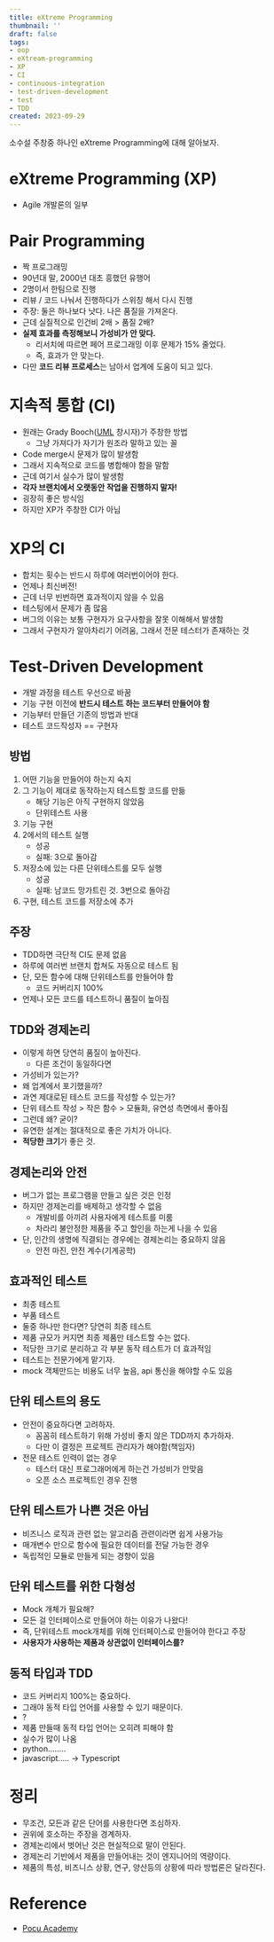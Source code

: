 ```yaml
---
title: eXtreme Programming
thumbnail: ''
draft: false
tags:
- oop
- eXtream-programming
- XP
- CI
- continuous-integration
- test-driven-development
- test
- TDD
created: 2023-09-29
---
```


소수설 주창중 하나인 eXtreme Programming에 대해 알아보자. 

# eXtreme Programming (XP)

* Agile 개발론의 일부

# Pair Programming

* 짝 프로그래밍
* 90년대 말, 2000년 대초 흥했던 유행어
* 2명이서 한팀으로 진행
* 리뷰 / 코드 나눠서 진행하다가 스위칭 해서 다시 진행
* 주장: 둘은 하나보다 낫다. 나은 품질을 가져온다.
* 근데 실질적으로 인건비 2배 > 품질 2배?
* **실제 효과를 측정해보니 가성비가 안 맞다.**
  * 리서치에 따르면 페어 프로그래밍 이후 문제가 15% 줄었다.
  * 즉, 효과가 안 맞는다.
* 다만 **코드 리뷰 프로세스**는 남아서 업계에 도움이 되고 있다.

# 지속적 통합 (CI)

* 원래는 Grady Booch([UML](UML.md) 창시자)가 주창한 방법
  * 그냥 가져다가 자기가 원조라 말하고 있는 꼴
* Code merge시 문제가 많이 발생함
* 그래서 지속적으로 코드를 병합해야 함을 말함
* 근데 여기서 실수가 많이 발생함
* **각자 브랜치에서 오랫동안 작업을 진행하지 말자!**
* 굉장히 좋은 방식임
* 하지만 XP가 주창한 CI가 아님

# XP의 CI

* 합치는 횟수는 반드시 하루에 여러번이어야 한다.
* 언제나 최신버전!
* 근데 너무 빈번하면 효과적이지 않을 수 있음
* 테스팅에서 문제가 좀 많음
* 버그의 이유는 보통 구현자가 요구사항을 잘못 이해해서 발생함
* 그래서 구현자가 알아차리기 어려움, 그래서 전문 테스터가 존재하는 것

# Test-Driven Development

* 개발 과정을 테스트 우선으로 바꿈
* 기능 구현 이전에 **반드시 테스트 하는 코드부터 만들어야 함**
* 기능부터 만들던 기존의 방법과 반대
* 테스트 코드작성자 == 구현자

## 방법

1. 어떤 기능을 만들어야 하는지 숙지
1. 그 기능이 제대로 동작하는지 테스트할 코드를 만듦
   * 해당 기능은 아직 구현하지 않았음
   * 단위테스트 사용
1. 기능 구현
1. 2에서의 테스트 실행
   * 성공
   * 실패: 3으로 돌아감
1. 저장소에 있는 다른 단위테스트를 모두 실행
   * 성공
   * 실패: 남코드 망가트린 것. 3번으로 돌아감
1. 구현, 테스트 코드를 저장소에 추가

## 주장

* TDD하면 극단적 CI도 문제 없음
* 하루에 여러번 브랜치 합쳐도 자동으로 테스트 됨
* 단, 모든 함수에 대해 단위테스트를 만들어야 함
  * 코드 커버리지 100%
* 언제나 모든 코드를 테스트하니 품질이 높아짐

## TDD와 경제논리

* 이렇게 하면 당연히 품질이 높아진다.
  * 다른 조건이 동일하다면
* 가성비가 있는가?
* 왜 업계에서 포기했을까?
* 과연 제대로된 테스트 코드를 작성할 수 있는가?
* 단위 테스트 작성 > 작은 함수 > 모듈화, 유연성 측면에서 좋아짐
* 그런데 왜? 굳이?
* 유연한 설계는 절대적으로 좋은 가치가 아니다.
* **적당한 크기**가 좋은 것.

## 경제논리와 안전

* 버그가 없는 프로그램을 만들고 싶은 것은 인정
* 하지만 경제논리를 배제하고 생각할 수 없음
  * 개발비를 아끼려 사용자에게 테스트를 미룸
  * 차라리 불안정한 제품을 주고 할인을 하는게 나을 수 있음
* 단, 인간의 생명에 직결되는 경우에는 경제논리는 중요하지 않음
  * 안전 마진, 안전 계수(기계공학)

## 효과적인 테스트

* 최종 테스트
* 부품 테스트
* 둘중 하나만 한다면? 당연히 최종 테스트
* 제품 규모가 커지면 최종 제품만 테스트할 수는 없다.
* 적당한 크기로 분리하고 각 부분 동작 테스트가 더 효과적임
* 테스트는 전문가에게 맡기자.
* mock 객체만드는 비용도 너무 높음, api 통신을 해야할 수도 있음

## 단위 테스트의 용도

* 안전이 중요하다면 고려하자.
  * 꼼꼼히 테스트하기 위해 가성비 좋지 않은 TDD까지 추가하자.
  * 다만 이 결정은 프로젝트 관리자가 해야함(책임자)
* 전문 테스트 인력이 없는 경우
  * 테스터 대신 프로그래머에게 하는건 가성비가 안맞음
  * 오픈 소스 프로젝트인 경우 진행

## 단위 테스트가 나쁜 것은 아님

* 비즈니스 로직과 관련 없는 알고리즘 관련이라면 쉽게 사용가능
* 매개변수 만으로 함수에 필요한 데이터를 전달 가능한 경우
* 독립적인 모듈로 만들게 되는 경향이 있음

## 단위 테스트를 위한 다형성

* Mock 개체가 필요해?
* 모든 걸 인터페이스로 만들어야 하는 이유가 나왔다!
* 즉, 단위테스트 mock개체를 위해 인터페이스로 만들어야 한다고 주장
* **사용자가 사용하는 제품과 상관없이 인터페이스를?**

## 동적 타입과 TDD

* 코드 커버리지 100%는 중요하다.
* 그래야 동적 타입 언어를 사용할 수 있기 때문이다.
* ?
* 제품 만들때 동적 타입 언어는 오히려 피해야 함
* 실수가 많이 나옴
* python........
* javascript..... -> Typescript

# 정리

* 무조건, 모든과 같은 단어를 사용한다면 조심하자.
* 권위에 호소하는 주장을 경계하자.
* 경제논리에서 벗어난 것은 현실적으로 말이 안된다.
* 경제논리 기반에서 제품을 만들어내는 것이 엔지니어의 역량이다.
* 제품의 특성, 비즈니스 상황, 연구, 양산등의 상황에 따라 방법론은 달라진다.

# Reference

* [Pocu Academy](https://pocu.academy/ko)
